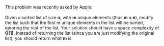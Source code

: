 This problem was recently asked by Apple:
<br><br>
Given a sorted list of size <b>n</b>, with <b>m</b> unique elements (thus <b>m < n</b>), modify the list such that the first m unique elements in the list will be sorted, ignoring the rest of the list. Your solution should have a space complexity of <b>O(1)</b>. Instead of returning the list (since you are just modifying the original list), you should return what <b>m</b> is.
